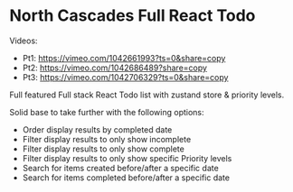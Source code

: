 # North Cascades Full React Todo

Videos: 

- Pt1: https://vimeo.com/1042661993?ts=0&share=copy
- Pt2: https://vimeo.com/1042686489?share=copy
- Pt3: https://vimeo.com/1042706329?ts=0&share=copy

Full featured Full stack React Todo list with zustand store & priority levels. 

Solid base to take further with the following options:

- Order display results by completed date
- Filter display results to only show incomplete
- Filter display results to only show complete
- Filter display results to only show specific Priority levels
- Search for items created before/after a specific date 
- Search for items completed before/after a specific date 
